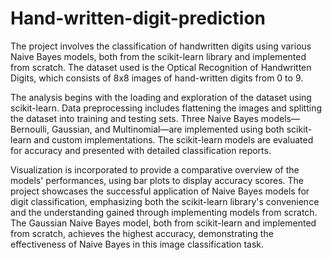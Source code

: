 # Hand-written-digit-prediction

The project involves the classification of handwritten digits using various Naive Bayes models, both from the scikit-learn library and implemented from scratch. The dataset used is the Optical Recognition of Handwritten Digits, which consists of 8x8 images of hand-written digits from 0 to 9.

The analysis begins with the loading and exploration of the dataset using scikit-learn. Data preprocessing includes flattening the images and splitting the dataset into training and testing sets. Three Naive Bayes models—Bernoulli, Gaussian, and Multinomial—are implemented using both scikit-learn and custom implementations.
The scikit-learn models are evaluated for accuracy and presented with detailed classification reports.

Visualization is incorporated to provide a comparative overview of the models' performances, using bar plots to display accuracy scores. The project showcases the successful application of Naive Bayes models for digit classification, emphasizing both the scikit-learn library's convenience and the understanding gained through implementing models from scratch. 
The Gaussian Naive Bayes model, both from scikit-learn and implemented from scratch, achieves the highest accuracy, demonstrating the effectiveness of Naive Bayes in this image classification task.






